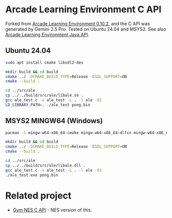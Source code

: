 # Arcade Learning Environment C API

Forked from [Arcade Learning Environment 0.10.2](https://github.com/Farama-Foundation/Arcade-Learning-Environment/tree/v0.10.2), and the C API was generated by Gemini 2.5 Pro.
Tested on Ubuntu 24.04 and MSYS2. See also [Arcade Learning Environment Java API](https://github.com/yukoba/Arcade-Learning-Environment-Java-API).

## Ubuntu 24.04

```sh
sudo apt install cmake libsdl2-dev

mkdir build && cd build
cmake ../ -DCMAKE_BUILD_TYPE=Release -DSDL_SUPPORT=ON
cmake --build .

cd ../src/ale
cp ../../build/src/ale/libale.so .
gcc ale_test.c -o ale_test -L . -l ale -O3
LD_LIBRARY_PATH=. ./ale_test pong.bin
```

## MSYS2 MINGW64 (Windows)

```sh
pacman -S mingw-w64-x86_64-cmake mingw-w64-x86_64-dlfcn mingw-w64-x86_64-libltdl mingw-w64-x86_64-SDL2

mkdir build && cd build
cmake ../ -DCMAKE_BUILD_TYPE=Release -DSDL_SUPPORT=ON
cmake --build .

cd ../src/ale
cp ../../build/src/ale/libale.dll .
gcc ale_test.c -o ale_test -L . -l ale -O3
./ale_test.exe pong.bin
```

# Related project

- [Gym NES C API](https://github.com/yukoba/Gym-NES-C-API) - NES version of this.
